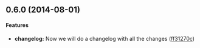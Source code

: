 <a name="0.6.0"></a>
## 0.6.0 (2014-08-01)


#### Features

* **changelog:** Now we will do a changelog with all the changes ([ff31270c](https://github.com/tonipinel/frontendcore-workspace/commit/ff31270cd19b54335d941edec85a81c44e7edc76))

